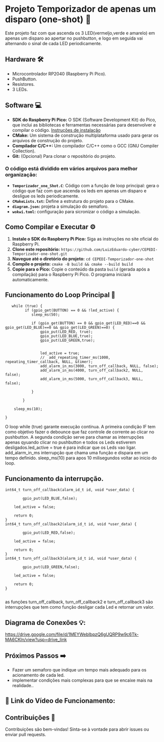 # Projeto Temporizador de apenas um disparo (one-shot) 🚀

Este projeto faz com que ascenda os 3 LED(vermeljo,verde e amarelo) em apenas um disparo ao apertar no pushbutton, e logo em seguida vai alternando o sinal de cada LED periodicamente. 
## Hardware 🛠️

- Microcontrolador RP2040 (Raspberry Pi Pico).
- PushButton.
- Resistores.
- 3 LEDs.

## Software 💻

* **SDK do Raspberry Pi Pico:** O SDK (Software Development Kit) do Pico, que inclui as bibliotecas e ferramentas necessárias para desenvolver e compilar o código. [Instruções de instalação](https://www.raspberrypi.com/documentation/pico/getting-started/)
* **CMake:** Um sistema de construção multiplataforma usado para gerar os arquivos de construção do projeto.
* **Compilador C/C++:**  Um compilador C/C++ como o GCC (GNU Compiler Collection).
* **Git:** (Opcional) Para clonar o repositório do projeto.


### O código está dividido em vários arquivos para melhor organização:

- **`Temporizador_one_Shot.C`**: Código com a função de loop principal: gera o código que faz com que ascenda os leds em apenas um disparo e desligue os leds periodicamente.
- **`CMakeLists.txt`:** Define a estrutura do projeto para o CMake.
- **`diagram.json`:** projeta a simulação do semaforo.
- **`wokwi.toml`:** configuração para sicronizar o código a simulação.




## Como Compilar e Executar ⚙️

1. **Instale o SDK do Raspberry Pi Pico:** Siga as instruções no site oficial do Raspberry Pi.
2. **Clone este repositório:** `https://github.com/LuizEduardo-cyber/CEPEDI-Temporizador-one-shot.git`
3. **Navegue até o diretório do projeto:** `cd CEPEDI-Temporizador-one-shot`
4. **Compile o projeto:** `cmake -B build && cmake --build build`
5. **Copie para o Pico:** Copie o conteúdo da pasta `build` (gerada após a compilação) para o Raspberry Pi Pico. O programa iniciará automaticamente.


## Funcionamento do Loop Principal 🔄 
```
   while (true) {
         if (gpio_get(BUTTON) == 0 && !led_active) {
            sleep_ms(50);

            if (gpio_get(BUTTON) == 0 && gpio_get(LED_RED)==0 && gpio_get(LED_BLUE)==0 && gpio_get(LED_GREEN)==0) {
                gpio_put(LED_RED, true);
                gpio_put(LED_BLUE,true);
                gpio_put(LED_GREEN,true);


                led_active = true;
                //  add_repeating_timer_ms(1000, repeating_timer_callback, NULL, &timer);
                add_alarm_in_ms(3000, turn_off_callback, NULL, false);
                add_alarm_in_ms(4000, turn_off_callback2, NULL, false);
                add_alarm_in_ms(5000, turn_off_callback3, NULL, false);
                  
            }
           
        }
    
    sleep_ms(10);

}
  ```
O loop while (true) garante execução contínua. A primeira condição IF tem como objetivo fazer o debounce que faz controle de corrente ao clicar no pushbutton. A segunda condição serve para chamar as interrupções apenas qyuando clicar no pushbutton e todos os Leds estiverem desligados.led_active = true é para indicar que os Leds vao ligar. add_alarm_in_ms interrupção que chama uma função e dispara em um tempo definido. sleep_ms(10) para apos 10 milisegundos voltar ao inicio do loop.

## Funcionamento da interrupção.
```
int64_t turn_off_callback(alarm_id_t id, void *user_data) {
 
        gpio_put(LED_BLUE,false);
     
    led_active = false;

    return 0;
}
int64_t turn_off_callback2(alarm_id_t id, void *user_data) {
 
        gpio_put(LED_RED,false);
     
    led_active = false;

    return 0;
}
int64_t turn_off_callback3(alarm_id_t id, void *user_data) {
 
        gpio_put(LED_GREEN,false);
     
    led_active = false;

    return 0;
}


  ```
as funções turn_off_callback, turn_off_callback2 e turn_off_callback3 são interrupções que tem como função desligar cada Led e retornar um valor.

## Diagrama de Conexões 💡:

https://drive.google.com/file/d/1MEYWebIbpzQ6gUQRP9w9c6Tk-MA6CKln/view?usp=drive_link

## Próximos Passos ➡️

- Fazer um semaforo que indique um tempo mais adequado para os acionamento de cada led.
- implementar condições mais complexas para que se encaixe mais na realidade..
  
 ## 🔗 Link do Vídeo de Funcionamento:
 

 ## Contribuições 🤝

Contribuições são bem-vindas! Sinta-se à vontade para abrir issues ou enviar pull requests.
